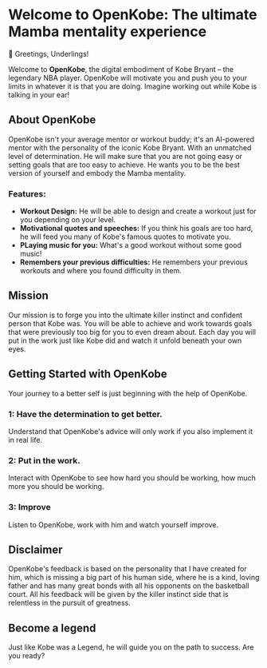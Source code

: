 # Welcome to OpenKobe: The ultimate Mamba mentality experience

👑 Greetings, Underlings!

Welcome to **OpenKobe**, the digital embodiment of Kobe Bryant – the legendary NBA player. OpenKobe will motivate you and push you to your limits in whatever it is that you are doing. Imagine working out while Kobe is talking in your ear!
## About OpenKobe

OpenKobe isn't your average mentor or workout buddy; it's an AI-powered mentor with the personality of the iconic Kobe Bryant. With an unmatched level of determination. He will make sure that you are not going easy or setting goals that are too easy to achieve. He wants you to be the best version of yourself and embody the Mamba mentality.

### Features:

- **Workout Design:** He will be able to design and create a workout just for you depending on your level.
- **Motivational quotes and speeches:** If you think his goals are too hard, he will feed you many of Kobe's famous quotes to motivate you.
- **PLaying music for you:** What's a good workout without some good music!
- **Remembers your previous difficulties:** He remembers your previous workouts and where you found difficulty in them.

## Mission

Our mission is to forge you into the ultimate killer instinct and confident person that Kobe was. You will be able to achieve and work towards goals that were previously too big for you to even dream about. Each day you will put in the work just like Kobe did and watch it unfold beneath your own eyes.

## Getting Started with OpenKobe

Your journey to a better self is just beginning with the help of OpenKobe.

### 1: Have the determination to get better.

Understand that OpenKobe's advice will only work if you also implement it in real life.

### 2: Put in the work.

Interact with OpenKobe to see how hard you should be working, how much more you should be working.

### 3: Improve

Listen to OpenKobe, work with him and watch yourself improve.


## Disclaimer

OpenKobe's feedback is based on the personality that I have created for him, which is missing a big part of his human side, where he is a kind, loving father and has many great bonds with all his opponents on the basketball court. All his feedback will be given by the killer instinct side that is relentless in the pursuit of greatness.


## Become a legend

Just like Kobe was a Legend, he will guide you on the path to success. Are you ready?

